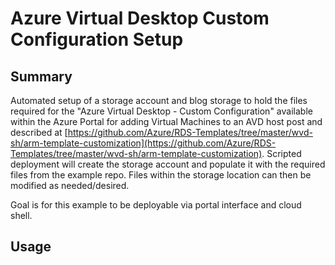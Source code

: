 # Azure Virtual Desktop Custom Configuration Setup
## Summary
Automated setup of a storage account and blog storage to 
hold the files required for the "Azure Virtual Desktop -
Custom Configuration" available within the Azure Portal 
for adding Virtual Machines to an AVD host post and
described at
[https://github.com/Azure/RDS-Templates/tree/master/wvd-sh/arm-template-customization](https://github.com/Azure/RDS-Templates/tree/master/wvd-sh/arm-template-customization).
Scripted deployment will create the storage account and 
populate it with the required files from the example repo.
Files within the storage location can then be modified as
needed/desired.

Goal is for this example to be deployable via portal interface and cloud shell.
## Usage